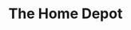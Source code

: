 ---
title: "The Home Depot"
url: /vancouver/the-home-depot-southeast-192nd-avenue/
shop: doityourself
---
